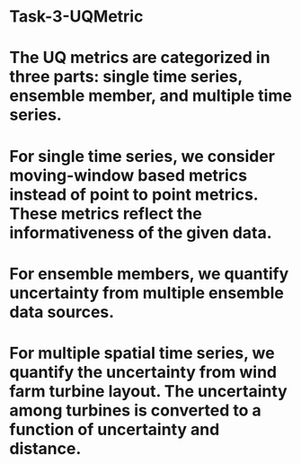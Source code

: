 # Task-3-UQMetric
# The UQ metrics are categorized in three parts: single time series, ensemble member, and multiple time series. 
# For single time series, we consider moving-window based metrics instead of point to point metrics. These metrics reflect the informativeness of the given data. 
# For ensemble members, we quantify uncertainty from multiple ensemble data sources. 
# For multiple spatial time series, we quantify the uncertainty from wind farm turbine layout. The uncertainty among turbines is converted to a function of uncertainty and distance. 
